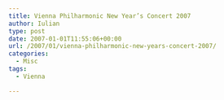```yaml
---
title: Vienna Philharmonic New Year’s Concert 2007
author: Iulian
type: post
date: 2007-01-01T11:55:06+00:00
url: /2007/01/vienna-philharmonic-new-years-concert-2007/
categories:
  - Misc
tags:
  - Vienna

---
```

